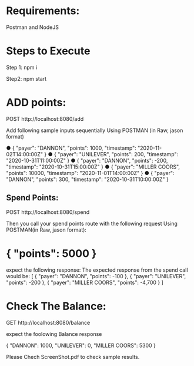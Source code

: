 # Requirements:

Postman and NodeJS

# Steps to Execute

Step 1:
npm i

Step2:
npm start

# ADD points:

POST http://localhost:8080/add

Add following sample inputs sequentially Using POSTMAN (in Raw, jason format)

● { "payer": "DANNON", "points": 1000, "timestamp": "2020-11-02T14:00:00Z" }
● { "payer": "UNILEVER", "points": 200, "timestamp": "2020-10-31T11:00:00Z" }
● { "payer": "DANNON", "points": -200, "timestamp": "2020-10-31T15:00:00Z" }
● { "payer": "MILLER COORS", "points": 10000, "timestamp": "2020-11-01T14:00:00Z" }
● { "payer": "DANNON", "points": 300, "timestamp": "2020-10-31T10:00:00Z" }

## Spend Points:

POST http://localhost:8080/spend

Then you call your spend points route with the following request Using POSTMAN(in Raw, jason format):

# { "points": 5000 }

expect the following response:
The expected response from the spend call would be:
[
{ "payer": "DANNON", "points": -100 },
{ "payer": "UNILEVER", "points": -200 },
{ "payer": "MILLER COORS", "points": -4,700 }
]

# Check The Balance:

GET http://localhost:8080/balance

expect the foolowing Balance response

{
"DANNON": 1000,
"UNILEVER": 0,
"MILLER COORS": 5300
}

Please Chech ScreenShot.pdf to check sample results.
